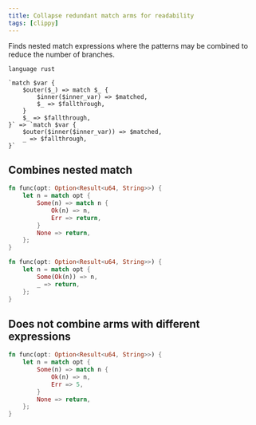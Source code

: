 ```yaml
---
title: Collapse redundant match arms for readability
tags: [clippy]
---
```


Finds nested match expressions where the patterns may be combined to reduce the number of branches.


```grit
language rust

`match $var {
    $outer($_) => match $_ {
        $inner($inner_var) => $matched,
        $_ => $fallthrough,
    }
    $_ => $fallthrough,
}` => `match $var {
    $outer($inner($inner_var)) => $matched,
    _ => $fallthrough,
}`
```

## Combines nested match

```rust
fn func(opt: Option<Result<u64, String>>) {
    let n = match opt {
        Some(n) => match n {
            Ok(n) => n,
            Err => return,
        }
        None => return,
    };
}
```

```rust
fn func(opt: Option<Result<u64, String>>) {
    let n = match opt {
        Some(Ok(n)) => n,
        _ => return,
    };
}
```

## Does not combine arms with different expressions

```rust
fn func(opt: Option<Result<u64, String>>) {
    let n = match opt {
        Some(n) => match n {
            Ok(n) => n,
            Err => 5,
        }
        None => return,
    };
}
```
